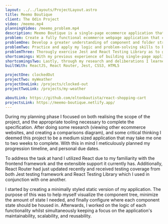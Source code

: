 ```yaml
---
layout: ../../layouts/ProjectLayout.astro
title: Meemo Boutique
client: The Odin Project
video: /meemo.mp4
planningVideo: /meemo_problem.mp4
description: Meemo Boutique is a single-page ecommerce application that boasts a vintage, but modern neon aesthetic that is focused on uniting both fashion lovers with old souls, and newcomers who aren't afraid to stand out and dare to be different.
problem: Create a fully functional ecommerce webpage application that contains more than two routes. With the exemption of a payment system, the final product should be capable of essential functionalities comparable to those of other ecommerce websites that use a shopping cart model.
problemOne: Develop a greater understanding of component and folder structuring.
problemTwo: Practice and apply my logic and problem-solving skills to better my ability in DOM manipulation and achieving the necessary functionalities as per the spec.
problemThree: Thorougly exercise Jest and React Testing Library as to gain an advantage not only in testing UX/UI, but also to influence my comprehension of clean coding practices, maintainability, and reusability of modules and components.
shortcomings: With my previous experience of building single-page applications I felt great confidence in my ability to tackle this spec. Most of my previous projects were mainly comprised only of vanilla JavaScript and HTML5 as to increase my understanding of programming concepts. This means that I understood the principles behind single-page applications, and how to manage the DOM to receive the results I enquired. Reflecting back on this project, I believe that I could have wrote more comprehensive tests that may have further increased the application's performance. 
shortcomingsTwo: Lastly, through my research and deliberations I learned that UI/UX are two of the most import things that a developer should be focusing on when creating an ecommerce based website. This is because we want to not only attract the consumer, but also make the experience so enjoyable that it almost becomes "addicting" to use the application. With these things in mind, I plan to exhibit even more careful attention to these facets in the future.
builtWith: ReactJS, React Router, Jest, CSS3, HTML5

projectOne: clockedOut
projectTwo: myWeather
projectOneLink: /projects/clocked-out
projectTwoLink: /projects/my-weather

aboutLink: https://github.com/eltonbautista/react-shopping-cart
projectsLink: https://meemo-boutique.netlify.app/
---
```



<p>
   During my planning phase I focused on both realising the scope of the project, and the appropriate tooling necessary to complete the specification. After doing some research (viewing other ecommerce websites, and creating a comparisons diagram), and some critical thinking I deemed this project to be a medium sized application that may take me one to two weeks to complete. With this in mind I meticulously planned my progression timeline, and personal due dates. 
</p> 

<p>
  To address the task at hand I utilized React due to my familiarity with the frontend framework and the extensible support it currently has. Additionally, React Router had just updated recently and received testing coverage from both Jest testing framework and React Testing Library which I used in conjunction with one another.
</p>

<p>
  I started by creating a minimally styled static version of my application. The purpose of this was to help myself visualize the component tree, minimize the amount of state I needed, and finally configure where each component state should be housed in. Afterwards, I worked on the logic of each functionality whilst simultaneously keeping a focus on the application's maintainability, scalability, and reusability.
</p>





